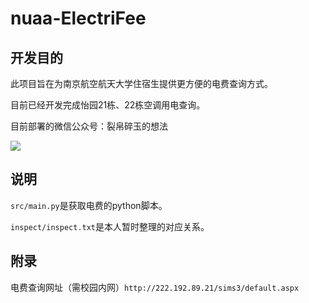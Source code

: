 # nuaa-ElectriFee

## 开发目的

此项目旨在为南京航空航天大学住宿生提供更方便的电费查询方式。

目前已经开发完成怡园21栋、22栋空调用电查询。

目前部署的微信公众号：裂帛碎玉的想法

![](https://source.vvzero.com/wechat-qcode.jpg)



## 说明

`src/main.py`是获取电费的python脚本。

`inspect/inspect.txt`是本人暂时整理的对应关系。




## 附录
电费查询网址（需校园内网）`http://222.192.89.21/sims3/default.aspx`